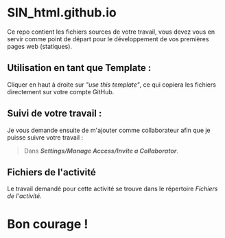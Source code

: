 # SIN_html.github.io
Ce repo contient les fichiers sources de votre travail, vous devez vous en servir comme point de départ pour le développement de vos premières pages web (statiques).
## Utilisation en tant que Template :
Cliquer en haut à droite sur *"use this template"*, ce qui copiera les fichiers directement sur votre compte GitHub.
## Suivi de votre travail :
Je vous demande ensuite de m'ajouter comme collaborateur afin que je puisse suivre votre travail :

> Dans ***Settings/Manage Access/Invite a Collaborator***.

## Fichiers de l'activité
Le travail demandé pour cette activité se trouve dans le répertoire *Fichiers de l'activité*.


# Bon courage !
